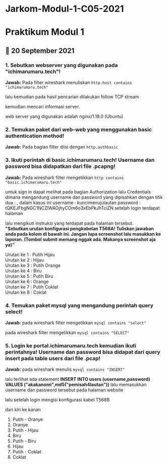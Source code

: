# Jarkom-Modul-1-C05-2021
# Praktikum Modul 1
## 📅 20 September 2021

### 1. Sebutkan webserver yang digunakan pada "ichimarumaru.tech"!
**Jawab:**
Pada filter wireshark menuliskan ```http.host contains "ichimarumaru.tech"```

lalu kemudian pada hasil pencarian dilakukan follow TCP stream

kemudian mencari informasi server.

web server yang digunakan adalah nginx/1.18.0 (Ubuntu)

### 2. Temukan paket dari web-web yang menggunakan basic authentication method!
**Jawab:**
Pada bagian filter diisi dengan ```http.authbasic```

### 3. Ikuti perintah di basic.ichimarumaru.tech! Username dan password bisa didapatkan dari file .pcapng!
**Jawab:**
Pada wireshark filter mengetikkan ```http contains "basic.ichimarumaru.tech"```

untuk sign in dapat melihat pada bagian Authorization lalu Credentials dimana mengandung username dan password yang dipisahkan dengan titik dua : , dalam kasus ini
username : kuncimenujulautan
password : tQKEJFbgNGC1NCZlWAOjhyCOm6o3xEbPkJhTciZN
setelah login terdapat halaman


lalu mengikuti instruksi yang terdapat pada halaman tersebut.       
**"Sebutkan urutan konfigurasi pengkabelan T568A!
Tuliskan jawaban anda pada kolom di bawah ini. Jangan lupa screenshot lalu masukkan ke laporan. 
(Tombol submit memang nggak ada. Makanya screenshot aja ya)”**



Urutan ke 1 : Putih Hijau              
Urutan ke 2 : Hijau                     
Urutan ke 3 : Putih Orange            
Urutan ke 4 : Biru                      
Urutan ke 5 : Putih Biru              
Urutan ke 6 : Orange                
Urutan ke 7 : Putih Coklat              
Urutan ke 8 : Coklat                  



### 4. Temukan paket mysql yang mengandung perintah query select!
**Jawab:**
pada wireshark filter mengetikkan ```mysql contains "select"```


pada wireshark filter mengetikkan ```mysql contains "SELECT"```


### 5. Login ke portal.ichimarumaru.tech kemudian ikuti perintahnya! Username dan password bisa didapat dari query insert pada table users dari file .pcap!
**Jawab:**
pada wireshark menulis  ```mysql contains "INSERT"```


lalu terlihat ada statement **INSERT INTO users (username,password) VALUES ("akakanomi",md5("pemisah4lautan"))**
lalu memasukkan username dan password tersebut pada halaman website



lalu setelah login mengisi konfigurasi kabel T568B


dari kiri ke kanan
1. Putih - Oranye         
2. Oranye           
3. Putih - Hijau          
4. Biru               
5. Putih - Biru         
6. Hijau            
7. Putih - Coklat       
8. Coklat             







